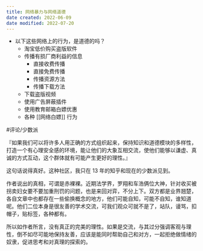 ```yaml
---
title: 网络暴力与网络道德
date created: 2022-06-09
date modified: 2022-07-20
---
```

- 以下这些网络上的行为，是道德的吗？
	- 淘宝低价购买盗版软件
	- 传播有损厂商利益的信息
		- 直接收费传播
		- 直接免费传播
		- 传播资源方法
		- 传播下载方法
	- 下载盗版视频
	- 使用广告屏蔽插件
	- 使用教育邮箱白嫖优惠
	- 各种 [[网络白嫖]] 行为

#评论/少数派

『如果我们可以将许多人用正确的方式组织起来，保持知识和道德模块的多样性，打造一个有心理安全感的环境，能让他们的大象互相交流，使他们能够以谦虚、真诚的方式互动，这个群体就有可能产生更好的理性。』

这句话说得真好。这种社区，我只在 13 年的知乎和现在的少数派见到。

作者说出的真相，可谓是赤裸裸。近期法学界，罗翔和车浩俩位大神，针对收买被拐卖妇女要不要加重刑罚的问题，也是来回对弈，不分上下。双方都是业界翘楚，各自文章中也都存在一些偷换概念的地方，他们可能自知，可能不自知，谁知道呢。他们二位本身是很友善的学术交流，可我们观众可就不是了，站队，谩骂，扣帽子，贴标签，各种都有。

所以如作者所言，没有真正的完美的理性。如果是交流，与其过分强调客观与理性，倒不如尽可能地保持友善，应该是能同时帮助自己和对方，一起拒绝做情绪的奴隶，促进思考和对真理的探索的。
